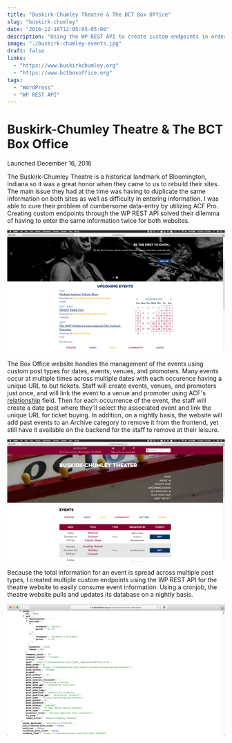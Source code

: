 ```yaml
---
title: "Buskirk-Chumley Theatre & The BCT Box Office"
slug: "buskirk-chumley"
date: "2016-12-16T12:05:05-05:00"
description: "Using the WP REST API to create custom endpoints in order to share data between two sister sites."
image: "./buskirk-chumley-events.jpg"
draft: false
links:
  - "https://www.buskirkchumley.org"
  - "https://www.bctboxoffice.org"
tags:
  - "WordPress"
  - "WP REST API"
---
```


# Buskirk-Chumley Theatre & The BCT Box Office

Launched December 16, 2016

The Buskirk-Chumley Theatre is a historical landmark of Bloomington, Indiana so it was a great honor when they came to us to rebuild their sites. The main issue they had at the time was having to duplicate the same information on both sites as well as difficulty in entering information. I was able to cure their problem of cumbersome data-entry by utilizing ACF Pro. Creating custom endpoints through the WP REST API solved their dilemma of having to enter the same information twice for both websites.

![BCT Box Office Event Calendar](./bct-boxoffice-event-calendar.png)

The Box Office website handles the management of the events using custom post types for dates, events, venues, and promoters. Many events occur at multiple times across multiple dates with each occurence having a unique URL to but tickets. Staff will create events, venues, and promoters just once, and will link the event to a venue and promoter using ACF's [relationship](https://www.advancedcustomfields.com/resources/relationship/) field. Then for each occurrence of the event, the staff will create a date post where they'll select the associated event and link the unique URL for ticket buying. In addition, on a nightly basis, the website will add past events to an Archive category to remove it from the frontend, yet still have it available on the backend for the staff to remove at their leisure.

![Buskirk-Chumley Events Listing](./bus-chum-events.png)

Because the total information for an event is spread across multiple post types, I created multiple custom endpoints using the WP REST API for the theatre website to easily consume event information. Using a cronjob, the theatre website pulls and updates its database on a nightly basis.

![BCT Box Office WP REST API custom endpoints](./buskirk-chumley-api.png)
